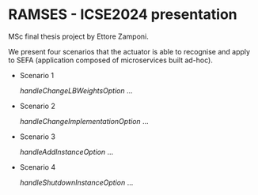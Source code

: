 # RAMSES - ICSE2024 presentation
MSc final thesis project by Ettore Zamponi.

We present four scenarios that the actuator is able to recognise and apply to SEFA (application composed of microservices built ad-hoc).

* Scenario 1

  *handleChangeLBWeightsOption*
  ...
* Scenario 2
  
  *handleChangeImplementationOption*
  ...
* Scenario 3
  
  *handleAddInstanceOption*
  ...
* Scenario 4
  
  *handleShutdownInstanceOption*
  ...
  
